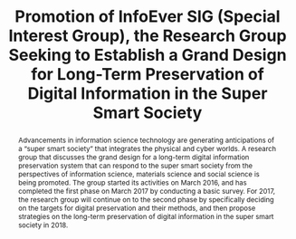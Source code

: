 ---
abstract: Advancements in information science technology are generating anticipations
  of a “super smart society” that integrates the physical and cyber worlds. A research
  group that discusses the grand design for a long-term digital information preservation
  system that can respond to the super smart society from the perspectives of information
  science, materials science and social science is being promoted. The group started
  its activities on March 2016, and has completed the first phase on March 2017 by
  conducting a basic survey. For 2017, the research group will continue on to the
  second phase by specifically deciding on the targets for digital preservation and
  their methods, and then propose strategies on the long-term preservation of digital
  information in the super smart society in 2018.
creators:
- Hideo Nojima
- Shoji Kasahara
- Kotaro Minato
date: null
document_url: https://services.phaidra.univie.ac.at/api/object/o:931133/download
grand_parent: iPRES
institutions: []
keywords:
- kyoto
- poster
landing_page_url: https://phaidra.univie.ac.at/o:931133
language: eng
layout: publication
license: CC BY-SA 4.0 International
notes_url: null
parent: iPRES 2017
publication_type: paper
size: 22038
slides_url: null
source_name: iPRES
stream_url: null
title: Promotion of InfoEver SIG (Special Interest Group), the Research Group Seeking
  to Establish a Grand Design for Long-Term Preservation of Digital Information in
  the Super Smart Society
year: 2017
---